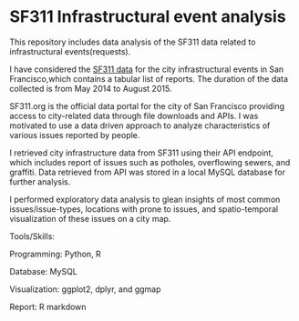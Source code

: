 # SF311 Infrastructural event analysis

This repository includes data analysis of the SF311 data related to infrastructural events(requests).

I have considered the [SF311 data](https://data.sfgov.org/City-Infrastructure/Case-Data-from-San-Francisco-311-SF311-/vw6y-z8j6) for the city infrastructural events in San Francisco,which contains a tabular list of reports. The duration of the data collected is from May 2014 to August 2015.

SF311.org is the official data portal for the city of San Francisco providing access to city-related data through file downloads and APIs. I was motivated to use a data driven approach to analyze characteristics of various issues reported by people.

I retrieved city infrastructure data from SF311 using their API endpoint, which includes report of issues such as potholes, overflowing sewers, and graffiti. Data retrieved from API was stored in a local MySQL database for further analysis. 

I performed exploratory data analysis to glean insights of most common issues/issue-types, locations with prone to issues, and spatio-temporal visualization of these issues on a city map. 

Tools/Skills: 

Programming: Python, R 

Database: MySQL

Visualization: ggplot2, dplyr, and ggmap 

Report: R markdown

